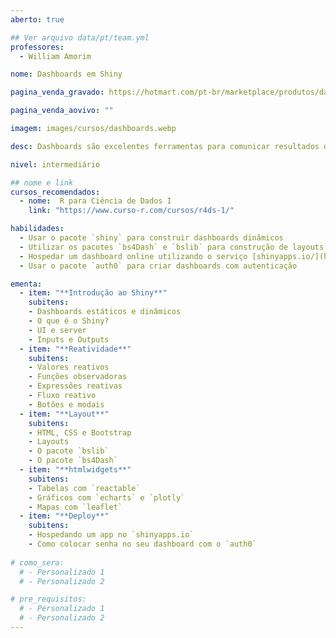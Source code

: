 ```yaml
---
aberto: true

## Ver arquivo data/pt/team.yml
professores:
  - William Amorim

nome: Dashboards em Shiny

pagina_venda_gravado: https://hotmart.com/pt-br/marketplace/produtos/dashboards-em-shiny/C94374621I

pagina_venda_aovivo: ""

imagem: images/cursos/dashboards.webp

desc: Dashboards são excelentes ferramentas para comunicar resultados de análises de dados. No entanto, sua criação frequentemente depende de softwares proprietários pouco acessíveis ou exige amplo conhecimento em desenvolvimento web. O framework Shiny conta com todo o potencial da linguagem R para construir dashboards dinâmicos e altamente customizáveis, que podem ser disponibilizados via internet e permitem a utilização das mais modernas bibliotecas de visualização.

nivel: intermediário

## nome e link
cursos_recomendados:
  - nome:  R para Ciência de Dados I
    link: "https://www.curso-r.com/cursos/r4ds-1/"

habilidades:
  - Usar o pacote `shiny` para construir dashboards dinâmicos
  - Utilizar os pacotes `bs4Dash` e `bslib` para construção de layouts
  - Hospedar um dashboard online utilizando o serviço [shinyapps.io/](https://www.shinyapps.io)
  - Usar o pacote `auth0` para criar dashboards com autenticação

ementa:
  - item: "**Introdução ao Shiny**"
    subitens:
    - Dashboards estáticos e dinâmicos
    - O que é o Shiny?
    - UI e server
    - Inputs e Outputs
  - item: "**Reatividade**"
    subitens:
    - Valores reativos
    - Funções observadoras
    - Expressões reativas
    - Fluxo reativo
    - Botões e modais
  - item: "**Layout**"
    subitens:
    - HTML, CSS e Bootstrap
    - Layouts
    - O pacote `bslib`
    - O pacote `bs4Dash`
  - item: "**htmlwidgets**"
    subitens:
    - Tabelas com `reactable`
    - Gráficos com `echarts` e `plotly`
    - Mapas com `leaflet`
  - item: "**Deploy**"
    subitens:
    - Hospedando um app no `shinyapps.io`
    - Como colocar senha no seu dashboard com o `auth0`
    
# como_sera:
  # - Personalizado 1
  # - Personalizado 2

# pre_requisitos:
  # - Personalizado 1
  # - Personalizado 2
---
```

